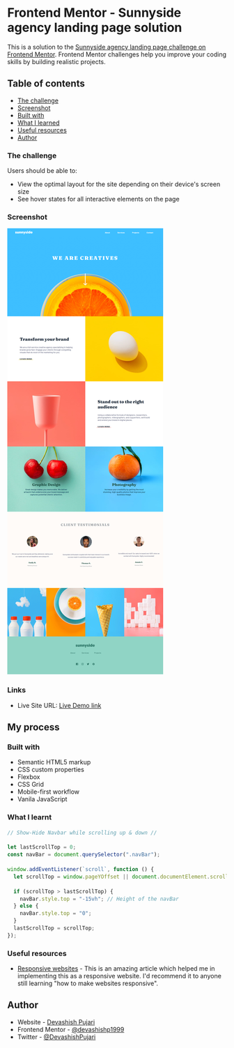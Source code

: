# Frontend Mentor - Sunnyside agency landing page solution

This is a solution to the [Sunnyside agency landing page challenge on Frontend Mentor](https://www.frontendmentor.io/challenges/sunnyside-agency-landing-page-7yVs3B6ef). Frontend Mentor challenges help you improve your coding skills by building realistic projects.

## Table of contents

- [The challenge](#the-challenge)
- [Screenshot](#screenshot)
- [Built with](#built-with)
- [What I learned](#what-i-learned)
- [Useful resources](#useful-resources)
- [Author](#author)

### The challenge

Users should be able to:

- View the optimal layout for the site depending on their device's screen size
- See hover states for all interactive elements on the page

### Screenshot

![Final solution screen-shot](https://github.com/devashishp1999/Sunnyside-agency-landing-page/blob/main/screenshot.png)

### Links

- Live Site URL: [Live Demo link](https://devashishp1999.github.io/Sunnyside-agency-landing-page/)

## My process

### Built with

- Semantic HTML5 markup
- CSS custom properties
- Flexbox
- CSS Grid
- Mobile-first workflow
- Vanila JavaScript

### What I learnt

```js
// Show-Hide Navbar while scrolling up & down //

let lastScrollTop = 0;
const navBar = document.querySelector(".navBar");

window.addEventListener(`scroll`, function () {
  let scrollTop = window.pageYOffset || document.documentElement.scrollTop;

  if (scrollTop > lastScrollTop) {
    navBar.style.top = "-15vh"; // Height of the navBar
  } else {
    navBar.style.top = "0";
  }
  lastScrollTop = scrollTop;
});
```

### Useful resources

- [Responsive websites](https://dzone.com/articles/using-csshtml-make-responsive#) - This is an amazing article which helped me in implementing this as a responsive website. I'd recommend it to anyone still learning "how to make websites responsive".

## Author

- Website - [Devashish Pujari](https://devashishp1999.github.io/portfolio/)
- Frontend Mentor - [@devashishp1999](https://www.frontendmentor.io/profile/devashishp1999)
- Twitter - [@DevashishPujari](https://twitter.com/DevashishPujari)
